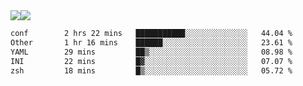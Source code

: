 <div style="display: flex; flex-direction: row;">
<img style="height: auto; width: auto;" class="img" src="https://raw.githubusercontent.com/blazepp/github-stats/master/generated/overview.svg#gh-dark-mode-only" />
<img style="height: auto; width: auto;" class="img" src="https://raw.githubusercontent.com/blazepp/github-stats/master/generated/languages.svg#gh-dark-mode-only" />
</div>

<div style="display: flex; flex-direction: row;">
<!--START_SECTION:waka-->

```txt
conf        2 hrs 22 mins   ███████████░░░░░░░░░░░░░░   44.04 %
Other       1 hr 16 mins    ██████░░░░░░░░░░░░░░░░░░░   23.61 %
YAML        29 mins         ██▒░░░░░░░░░░░░░░░░░░░░░░   08.98 %
INI         22 mins         █▓░░░░░░░░░░░░░░░░░░░░░░░   07.07 %
zsh         18 mins         █▒░░░░░░░░░░░░░░░░░░░░░░░   05.72 %
```

<!--END_SECTION:waka-->
</div>
